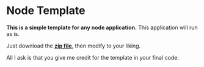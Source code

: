 Node Template
=======

**This is a simple template for any node application.**
This application will run as is.

Just download the **[zip file](./archive/master.zip)**, then modify to your liking.

All I ask is that you give me credit for the template in your final code.
